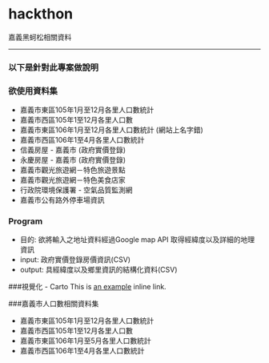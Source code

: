 # hackthon
嘉義黑蚵松相關資料

---
### 以下是針對此專案做說明



### 欲使用資料集

* 嘉義市東區105年1月至12月各里人口數統計
* 嘉義市西區105年1至12月各里人口數
* 嘉義市東區106年1月至12月各里人口數統計 (網站上名字錯)
* 嘉義市西區106年1至4月各里人口數統計
* 信義房屋 - 嘉義市 (政府實價登錄)
* 永慶房屋 - 嘉義市 (政府實價登錄)
* 嘉義市觀光旅遊網－特色旅遊景點
* 嘉義市觀光旅遊網－特色美食店家
* 行政院環境保護署 - 空氣品質監測網
* 嘉義市公有路外停車場資訊

### Program
* 目的: 欲將輸入之地址資料經過Google map API 取得經緯度以及詳細的地理資訊
* input: 政府實價登錄房價資訊(CSV)
* output: 具經緯度以及鄉里資訊的結構化資料(CSV)


###視覺化 - Carto
This is [an example](http://example.com/ "Carto") inline link.

###嘉義市人口數相關資料集
* 嘉義市東區105年1月至12月各里人口數統計 
* 嘉義市西區105年1至12月各里人口數    
* 嘉義市東區106年1月至5月各里人口數統計   
* 嘉義市西區106年1至4月各里人口數統計  


